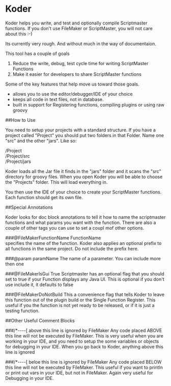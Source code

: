 Koder
======

Koder helps you write, and test and optionally compile Scriptmaster functions.  If you don't use FileMaker or ScriptMaster, you will not care about this :-)

Its currently very rough. And without much in the way of documentaion. 

This tool has a couple of goals

1. Reduce the write, debug, test cycle time for writing ScriptMaster Functions
2. Make it easier for developers to share ScriptMaster functions

Some of the key features that help move us toward those goals.

* allows you to use the editor/debugger/IDE of your choice
* keeps all code in text files, not in database.
* built in support for Registering functions, compiling plugins or using raw groovy

##How to Use


You need to setup your projects with a standard structure.  If you have a project called "Project" you should put two folders in that Folder. Name one "src" and the other "jars".  Like so:

/Project  
/Project/src  
/Project/jars

Koder loads all the Jar file it finds in the "jars" folder and it scans the "src" directory for groovy files.  When you open Koder you will be able to choose the "Projects" folder.  This will load everything in.

You then use the IDE of your choice to create your ScriptMaster functions.  Each function should get its own file.

##Special Annotations

Koder looks for doc block annotations to tell it how to name the scriptmaster functions and what params you want with the function.  There are also a couple of other tags you can use to set a coupl mof other options.


###@FileMakerFunctionName  FunctionName  
specifies the name of the function. Koder also applies an optional prefix to all functions in the same project. Do not include the prefix here.

###@param paramName
The name of a parameter. You can include more then one  

###@FileMakerIsGui True
Scriptmaster has an optional flag that you should set to true if your Function displays any Java UI. This is optional if you don't use include it, it defaults to false

###@FileMakerDoNotBuild
This a convenience flag that tells Koder to leave this function out of the plugin build or the Single Function Register. This useful if you the function is not yet ready to be released, or if it is just a testing function.

##Other Useful Comment Blocks

###/*----[ above this line is ignored by FileMaker
Any code placed ABOVE this line will not be executed by FileMaker.  This is very useful when you are working in your IDE, and you need to setup the some variables or objects for debugging in your IDE. When you go back to Koder, anything above this line is ignored

###/*----[ beloe this line is ignored by FileMaker
Any code placed BELOW this line will not be executed by FileMaker. This useful if you want to println or print out vars in your IDE, but not in FileMaker. Again very useful for Debugging in your IDE.